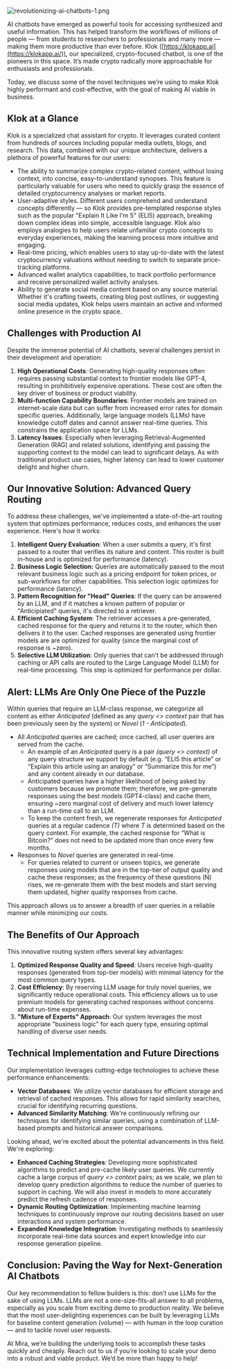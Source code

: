![revolutionizing-ai-chatbots-1.png](/blog-images/revolutionizing-ai-chatbots-1.png)

AI chatbots have emerged as powerful tools for accessing synthesized and useful information. This has helped transform the workflows of millions of people — from students to researchers to professionals and many more — making them more productive than ever before. Klok ([https://klokapp.ai](https://klokapp.ai/)), our specialized, crypto-focused chatbot, is one of the pioneers in this space. It’s made crypto radically more approachable for enthusiasts and professionals.

Today, we discuss some of the novel techniques we’re using to make Klok highly performant and cost-effective, with the goal of making AI viable in business.  

## Klok at a Glance

Klok is a specialized chat assistant for crypto. It leverages curated content from hundreds of sources including popular media outlets, blogs, and research. This data, combined with our unique architecture, delivers a plethora of powerful features for our users: 

- The ability to summarize complex crypto-related content, without losing context, into concise, easy-to-understand synopses. This feature is particularly valuable for users who need to quickly grasp the essence of detailed cryptocurrency analyses or market reports.
- User-adaptive styles. Different users comprehend and understand concepts differently — so Klok provides pre-templated response styles such as the popular "Explain It Like I'm 5" (ELI5) approach, breaking down complex ideas into simple, accessible language. Klok also employs analogies to help users relate unfamiliar crypto concepts to everyday experiences, making the learning process more intuitive and engaging.
- Real-time pricing, which enables users to stay up-to-date with the latest cryptocurrency valuations without needing to switch to separate price-tracking platforms.
- Advanced wallet analytics capabilities, to track portfolio performance and receive personalized wallet activity analyses.
- Ability to generate social media content based on any source material. Whether it's crafting tweets, creating blog post outlines, or suggesting social media updates, Klok helps users maintain an active and informed online presence in the crypto space.

## Challenges with Production AI

Despite the immense potential of AI chatbots, several challenges persist in their development and operation:

1. **High Operational Costs**: Generating high-quality responses often requires passing substantial context to frontier models like GPT-4, resulting in prohibitively expensive operations. These cost are often the key driver of business or product viability.
2. **Multi-function Capability Boundaries**: Frontier models are trained on internet-scale data but can suffer from increased error rates for domain specific queries. Additionally, large language models (LLMs) have knowledge cutoff dates and cannot answer real-time queries. This constrains the application space for LLMs.
3. **Latency Issues**: Especially when leveraging Retrieval-Augmented Generation (RAG) and related solutions, identifying and passing the supporting context to the model can lead to significant delays. As with traditional product use cases, higher latency can lead to lower customer delight and higher churn.

## Our Innovative Solution: Advanced Query Routing

To address these challenges, we've implemented a state-of-the-art routing system that optimizes performance, reduces costs, and enhances the user experience. Here's how it works:

1. **Intelligent Query Evaluation**: When a user submits a query, it's first passed to a router that verifies its nature and content. This router is built in-house and is optimized for performance (latency).  
2. **Business Logic Selection:** Queries are automatically passed to the most relevant business logic such as a pricing endpoint for token prices, or sub-workflows for other capabilities. This selection logic optimizes for performance (latency). 
3. **Pattern Recognition for "Head" Queries**: If the query can be answered by an LLM, and if it matches a known pattern of popular or "Anticipiated" queries, it's directed to a retriever. 
4. **Efficient Caching System**: The retriever accesses a pre-generated, cached response for the query and returns it to the router, which then delivers it to the user. Cached responses are generated using frontier models are are optimized for quality (since the marginal cost of response is ~zero).
5. **Selective LLM Utilization**: Only queries that can't be addressed through caching or API calls are routed to the Large Language Model (LLM) for real-time processing. This step is optimized for performance per dollar. 

## Alert: LLMs Are Only One Piece of the Puzzle

Within queries that require an LLM-class response, we categorize all content as either *Anticipated* (defined as any *query <> context* pair that has been previously seen by the system) or *Novel* (*1 - Anticipated*). 

- All *Anticipated* queries are cached; once cached, all user queries are served from the cache.
    - An example of an *Anticipated* query is a pair *(query <> context)* of any query structure we support by default (e.g. “ELI5 this article” or “Explain this article using an analogy” or “Summarize this for me”) and any content already in our database.
    - Anticipated queries have a higher likelihood of being asked by customers because we promote them; therefore, we pre-generate responses using the best models (GPT4-class) and cache them, ensuring ~zero marginal cost of delivery and much lower latency than a run-time call to an LLM.
    - To keep the content fresh, we regenerate responses for *Anticipated* queries at a regular cadence *(T)* where *T* is determined based on the query context. For example, the cached response for “What is Bitcoin?” does not need to be updated more than once every few months.
- Responses to *Novel* queries are generated in real-time.
    - For queries related to current or unseen topics, we generate responses using models that are in the top-tier of output quality and cache these responses; as the frequency of these questions (N) rises, we re-generate them with the best models and start serving them updated, higher quality responses from cache.

This approach allows us to answer a breadth of user queries in a reliable manner while minimizing our costs. 

## The Benefits of Our Approach

This innovative routing system offers several key advantages:

1. **Optimized Response Quality and Speed**: Users receive high-quality responses (generated from top-tier models) with minimal latency for the most common query types.
2. **Cost Efficiency**: By reserving LLM usage for truly novel queries, we significantly reduce operational costs. This efficiency allows us to use premium models for generating cached responses without concerns about run-time expenses.
3. **"Mixture of Experts" Approach**: Our system leverages the most appropriate "business logic" for each query type, ensuring optimal handling of diverse user needs.

## Technical Implementation and Future Directions

Our implementation leverages cutting-edge technologies to achieve these performance enhancements:

- **Vector Databases**: We utilize vector databases for efficient storage and retrieval of cached responses. This allows for rapid similarity searches, crucial for identifying recurring questions.
- **Advanced Similarity Matching**: We're continuously refining our techniques for identifying similar queries, using a combination of LLM-based prompts and historical answer comparisons.

Looking ahead, we're excited about the potential advancements in this field. We're exploring:

- **Enhanced Caching Strategies**: Developing more sophisticated algorithms to predict and pre-cache likely user queries. We currently cache a large corpus of *query <> context* pairs; as we scale, we plan to develop query prediction algorithms to reduce the number of queries to support in caching. We will also invest in models to more accurately predict the refresh cadence of responses.
- **Dynamic Routing Optimization**: Implementing machine learning techniques to continuously improve our routing decisions based on user interactions and system performance.
- **Expanded Knowledge Integration**: Investigating methods to seamlessly incorporate real-time data sources and expert knowledge into our response generation pipeline.

## Conclusion: Paving the Way for Next-Generation AI Chatbots

Our key recommendation to fellow builders is this: don’t use LLMs for the sake of using LLMs. LLMs are not a one-size-fits-all answer to all problems, especially as you scale from exciting demo to production reality. We believe that the most user-delighting experiences can be built by leveraging LLMs for baseline content generation (volume) — with human in the loop curation — and to tackle novel user requests. 

At Mira, we’re building the underlying tools to accomplish these tasks quickly and cheaply. Reach out to us if you’re looking to scale your demo into a robust and viable product. We’d be more than happy to help!